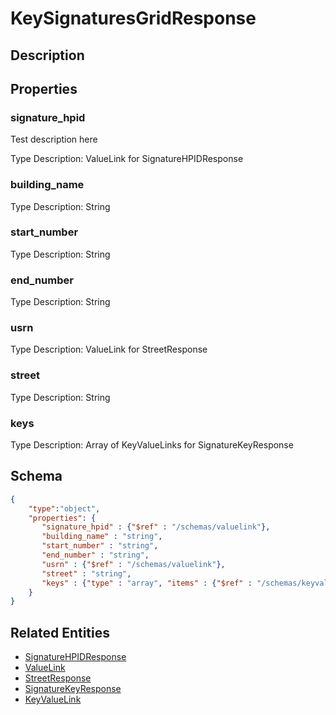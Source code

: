 # KeySignaturesGridResponse
## Description

## Properties
### signature_hpid
Test description here

Type Description: ValueLink for SignatureHPIDResponse
### building_name


Type Description: String
### start_number


Type Description: String
### end_number


Type Description: String
### usrn


Type Description: ValueLink for StreetResponse
### street


Type Description: String
### keys


Type Description: Array of KeyValueLinks for SignatureKeyResponse

## Schema
```json
{
    "type":"object",
    "properties": {
       "signature_hpid" : {"$ref" : "/schemas/valuelink"},
       "building_name" : "string",
       "start_number" : "string",
       "end_number" : "string",
       "usrn" : {"$ref" : "/schemas/valuelink"},
       "street" : "string",
       "keys" : {"type" : "array", "items" : {"$ref" : "/schemas/keyvaluelink"}}
    }
}
```

## Related Entities
- [SignatureHPIDResponse](SignatureHPIDResponse.md)
- [ValueLink](ValueLink.md)
- [StreetResponse](StreetResponse.md)
- [SignatureKeyResponse](SignatureKeyResponse.md)
- [KeyValueLink](KeyValueLink.md)

